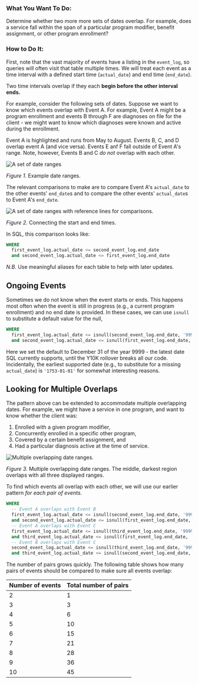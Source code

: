 ### What You Want To Do:
Determine whether two more more sets of dates overlap. For example, does a service fall within the span of a particular program modifier, benefit assignment, or other program enrollment?

### How to Do It:
First, note that the vast majority of events have a listing in the `event_log`, so queries will often visit that table multiple times. We will treat each event as a time interval with a defined start time (`actual_date`) and end time (`end_date`).

Two time intervals overlap if they each **begin before the other interval ends.**

For example, consider the following sets of dates. Suppose we want to know which events overlap with Event A. For example, Event A might be a program enrollment and events B through F are diagnoses on file for the client - we might want to know which diagnoses were known and active during the enrollment. 

Event A is highlighted and runs from May to August. Events B, C, and D overlap event A (and vice versa). Events E anf F fall outside of Event A's range. Note, however, Events B and C *do not* overlap with each other.

![A set of date ranges](/How-To%20Guides/assets/Date%20%Intervals%201.svg "A set of date ranges. The time covered by one event is highlighted, and some ranges overlap this interval.")

*Figure 1.* Example date ranges. 

The relevant comparisons to make are to compare Event A's `actual_date` to the other events' `end_date`s and to compare the other events' `actual_date`s to Event A's `end_date`.

![A set of date ranges with reference lines for comparisons.](/How-To%20Guides/assets/Date%20%Intervals%203.svg "A set of date ranges. Dashed lines connect Event A's actual date to other events' end dates and solid lines connect Event A's end date to other events' actual dates.")

*Figure 2.* Connecting the start and end times.

In SQL, this comparison looks like:

```sql
WHERE
  first_event_log.actual_date <= second_event_log.end_date
  and second_event_log.actual_date <= first_event_log.end_date 
```
*N.B.* Use meaningful aliases for each table to help with later updates.

## Ongoing Events

Sometimes we do not know when the event starts or ends. This happens most often when the event is still in progress (e.g., a current program enrollment) and no end date is provided. In these cases, we can use `isnull` to substitute a default value for the null,

```sql
WHERE
  first_event_log.actual_date <= isnull(second_event_log.end_date, '9999-12-31')
  and second_event_log.actual_date <= isnull(first_event_log.end_date, '9999-12-31')
```

Here we set the default to December 31 of the year 9999 - the latest date SQL currently supports, until the Y10K rollover breaks all our code. Incidentally, the earliest supported date (e.g., to substitute for a missing `actual_date`) is `'1753-01-01'` for somewhat interesting reasons.

## Looking for Multiple Overlaps

The pattern above can be extended to accommodate multiple overlapping dates. For example, we might have a service in one program, and want to know whether the client was:

1. Enrolled with a given program modifier,
2. Concurrently enrolled in a specific other program,
3. Covered by a certain benefit assignment, and
4. Had a particular diagnosis active at the time of service.

![Multiple overlapping date ranges.](/How-To%20Guides/assets/Date%20%Intervals%202.svg "A set of date ranges. The darkest region in the center overlaps with all three ranges.")

*Figure 3.* Multiple overlapping date ranges. The middle, darkest region overlaps with all three displayed ranges.

To find which events all overlap with each other, we will use our earlier pattern *for each pair of events.*

```sql
WHERE
  -- Event A overlaps with Event B
  first_event_log.actual_date <= isnull(second_event_log.end_date, '9999-12-31')
  and second_event_log.actual_date <= isnull(first_event_log.end_date, '9999-12-31') 
  -- Event A overlaps with Event C
  first_event_log.actual_date <= isnull(third_event_log.end_date, '9999-12-31')
  and third_event_log.actual_date <= isnull(first_event_log.end_date, '9999-12-31') 
  -- Event B overlaps with Event C
  second_event_log.actual_date <= isnull(third_event_log.end_date, '9999-12-31')
  and third_event_log.actual_date <= isnull(second_event_log.end_date, '9999-12-31')
```

The number of pairs grows quickly. The following table shows how many pairs of events should be compared to make sure all events overlap:

|Number of events|Total number of pairs|
|---|---|
|2|1|
|3|3|
|4|6|
|5|10|
|6|15|
|7|21|
|8|28|
|9|36|
|10|45|
